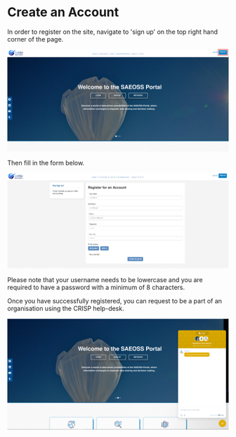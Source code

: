 # Create an Account

In order to register on the site, navigate to 'sign up' on the top right hand corner of the page.

![register](img/registration-1.png)

Then fill in the form below.

![register](img/registration-2.png)

Please note that your username needs to be lowercase and you are required to have a password with a minimum of 8 characters.

Once you have successfully registered, you can request to be a part of an organisation using the CRISP help-desk.

![chat-box](img/chatbox-1.png)

